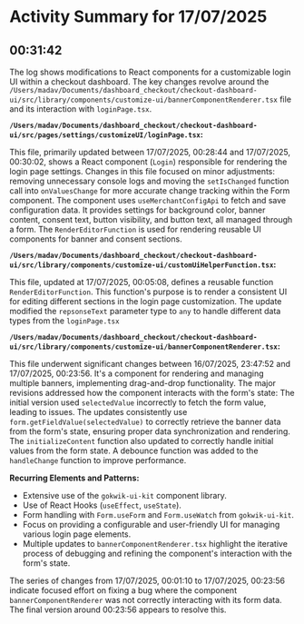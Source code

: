 # Activity Summary for 17/07/2025

## 00:31:42
The log shows modifications to React components for a customizable login UI within a checkout dashboard.  The key changes revolve around the `/Users/madav/Documents/dashboard_checkout/checkout-dashboard-ui/src/library/components/customize-ui/bannerComponentRenderer.tsx` file and its interaction with `loginPage.tsx`.


**`/Users/madav/Documents/dashboard_checkout/checkout-dashboard-ui/src/pages/settings/customizeUI/loginPage.tsx`:**

This file, primarily updated between 17/07/2025, 00:28:44 and 17/07/2025, 00:30:02, shows a React component (`Login`) responsible for rendering the login page settings.  Changes in this file focused on minor adjustments:  removing unnecessary console logs and moving the `setIsChanged` function call into `onValuesChange` for more accurate change tracking within the Form component.  The component uses `useMerchantConfigApi` to fetch and save configuration data.  It provides settings for background color, banner content, consent text, button visibility, and button text, all managed through a form. The `RenderEditorFunction` is used for rendering reusable UI components for banner and consent sections.


**`/Users/madav/Documents/dashboard_checkout/checkout-dashboard-ui/src/library/components/customize-ui/customUiHelperFunction.tsx`:**

This file, updated at 17/07/2025, 00:05:08, defines a reusable function `RenderEditorFunction`. This function's purpose is to render a consistent UI for editing different sections in the login page customization. The update modified the `repsonseText` parameter type to `any` to handle different data types from the `loginPage.tsx`


**`/Users/madav/Documents/dashboard_checkout/checkout-dashboard-ui/src/library/components/customize-ui/bannerComponentRenderer.tsx`:**

This file underwent significant changes between 16/07/2025, 23:47:52 and 17/07/2025, 00:23:56. It's a component for rendering and managing multiple banners, implementing drag-and-drop functionality.  The major revisions addressed how the component interacts with the form's state: The initial version used `selectedValue`  incorrectly to fetch the form value, leading to issues.  The updates consistently use `form.getFieldValue(selectedValue)` to correctly retrieve the banner data from the form's state, ensuring proper data synchronization and rendering. The `initializeContent` function also updated to correctly handle initial values from the form state.  A debounce function was added to the `handleChange` function to improve performance.


**Recurring Elements and Patterns:**

*   Extensive use of the `gokwik-ui-kit` component library.
*   Use of React Hooks (`useEffect`, `useState`).
*   Form handling with `Form.useForm` and `Form.useWatch` from `gokwik-ui-kit`.
*   Focus on providing a configurable and user-friendly UI for managing various login page elements.
*   Multiple updates to `bannerComponentRenderer.tsx` highlight the iterative process of debugging and refining the component's interaction with the form's state.


The series of changes from 17/07/2025, 00:01:10 to 17/07/2025, 00:23:56 indicate focused effort on fixing a bug where the component `bannerComponentRenderer` was not correctly interacting with its form data.  The final version around 00:23:56 appears to resolve this.
